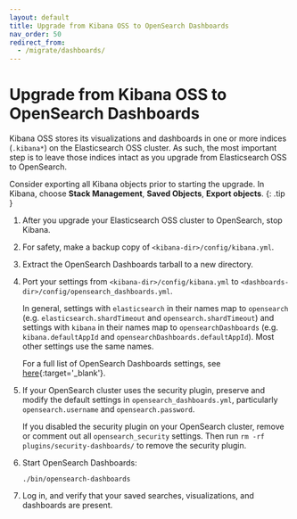 ```yaml
---
layout: default
title: Upgrade from Kibana OSS to OpenSearch Dashboards
nav_order: 50
redirect_from:
  - /migrate/dashboards/
---
```


# Upgrade from Kibana OSS to OpenSearch Dashboards

Kibana OSS stores its visualizations and dashboards in one or more indices (`.kibana*`) on the Elasticsearch OSS cluster. As such, the most important step is to leave those indices intact as you upgrade from Elasticsearch OSS to OpenSearch.

Consider exporting all Kibana objects prior to starting the upgrade. In Kibana, choose **Stack Management**, **Saved Objects**, **Export objects**.
{: .tip }

1. After you upgrade your Elasticsearch OSS cluster to OpenSearch, stop Kibana.

1. For safety, make a backup copy of `<kibana-dir>/config/kibana.yml`.

1. Extract the OpenSearch Dashboards tarball to a new directory.

1. Port your settings from `<kibana-dir>/config/kibana.yml` to `<dashboards-dir>/config/opensearch_dashboards.yml`.

   In general, settings with `elasticsearch` in their names map to `opensearch` (e.g. `elasticsearch.shardTimeout` and `opensearch.shardTimeout`) and settings with `kibana` in their names map to `opensearchDashboards` (e.g. `kibana.defaultAppId` and `opensearchDashboards.defaultAppId`). Most other settings use the same names.

   For a full list of OpenSearch Dashboards settings, see [here](https://github.com/opensearch-project/OpenSearch-Dashboards/blob/main/config/opensearch_dashboards.yml){:target='\_blank'}.

1. If your OpenSearch cluster uses the security plugin, preserve and modify the default settings in `opensearch_dashboards.yml`, particularly `opensearch.username` and `opensearch.password`.

   If you disabled the security plugin on your OpenSearch cluster, remove or comment out all `opensearch_security` settings. Then run `rm -rf plugins/security-dashboards/` to remove the security plugin.

1. Start OpenSearch Dashboards:

   ```
   ./bin/opensearch-dashboards
   ```

1. Log in, and verify that your saved searches, visualizations, and dashboards are present.
